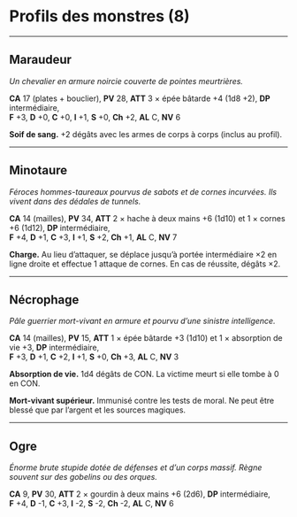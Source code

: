 # Profils des monstres (8)

---

## Maraudeur

*Un chevalier en armure noircie couverte de pointes meurtrières.*

**CA** 17 (plates + bouclier), **PV** 28, **ATT** 3 × épée bâtarde +4 (1d8 +2), **DP** intermédiaire,  
**F** +3, **D** +0, **C** +0, **I** +1, **S** +0, **Ch** +2, **AL** C, **NV** 6

**Soif de sang.** +2 dégâts avec les armes de corps à corps (inclus au profil).

---

## Minotaure

*Féroces hommes-taureaux pourvus de sabots et de cornes incurvées. Ils vivent dans des dédales de tunnels.*

**CA** 14 (mailles), **PV** 34, **ATT** 2 × hache à deux mains +6 (1d10) et 1 × cornes +6 (1d12), **DP** intermédiaire,  
**F** +4, **D** +1, **C** +3, **I** +1, **S** +2, **Ch** +1, **AL** C, **NV** 7

**Charge.** Au lieu d’attaquer, se déplace jusqu’à portée intermédiaire ×2 en ligne droite et effectue 1 attaque de cornes. En cas de réussite, dégâts ×2.

---

## Nécrophage

*Pâle guerrier mort-vivant en armure et pourvu d’une sinistre intelligence.*

**CA** 14 (mailles), **PV** 15, **ATT** 1 × épée bâtarde +3 (1d10) et 1 × absorption de vie +3, **DP** intermédiaire,  
**F** +3, **D** +1, **C** +2, **I** +1, **S** +0, **Ch** +3, **AL** C, **NV** 3

**Absorption de vie.** 1d4 dégâts de CON. La victime meurt si elle tombe à 0 en CON.

**Mort-vivant supérieur.** Immunisé contre les tests de moral. Ne peut être blessé que par l’argent et les sources magiques.

---

## Ogre

*Énorme brute stupide dotée de défenses et d’un corps massif. Règne souvent sur des gobelins ou des orques.*

**CA** 9, **PV** 30, **ATT** 2 × gourdin à deux mains +6 (2d6), **DP** intermédiaire,  
**F** +4, **D** -1, **C** +3, **I** -2, **S** -2, **Ch** -2, **AL** C, **NV** 6
